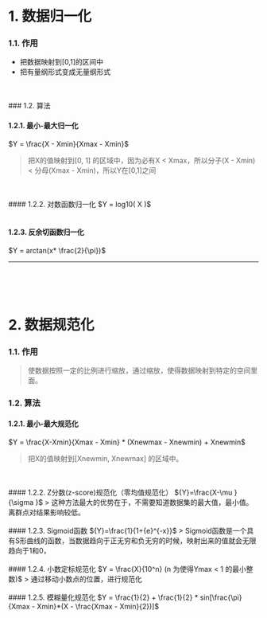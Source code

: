 
# 1. 数据归一化
### 1.1. 作用
* 把数据映射到[0,1]的区间中
* 把有量纲形式变成无量纲形式
</br>
</br>
### 1.2. 算法

#### 1.2.1. 最小-最大归一化
$Y = \frac{X - Xmin}{Xmax - Xmin}$
> 把X的值映射到[0, 1] 的区域中，因为必有X &lt; Xmax，所以分子(X - Xmin) &lt; 分母(Xmax - Xmin)，所以Y在[0,1]之间

</br>
</br>
#### 1.2.2. 对数函数归一化
$Y = log10( X )$
</br>
</br>

#### 1.2.3. 反余切函数归一化
$Y = arctan(x* \frac{2}{\pi})$

-----------------------------------

</br>
</br>
</br>

# 2. 数据规范化
### 1.1. 作用
> 使数据按照一定的比例进行缩放，通过缩放，使得数据映射到特定的空间里面。

### 1.2. 算法

#### 1.2.1. 最小-最大规范化
$Y = \frac{X-Xmin}{Xmax - Xmin} * (Xnewmax - Xnewmin) + Xnewmin$
> 把X的值映射到[Xnewmin, Xnewmax] 的区域中。

 </br>
</br>
#### 1.2.2. Z分数(z-score)规范化（零均值规范化）
${Y}=\frac{X-\mu }{\sigma }$
> 这种方法最大的优势在于，不需要知道数据集的最大值，最小值。离群点对结果影响较低。

</br>
</br>
#### 1.2.3. Sigmoid函数
${Y}=\frac{1}{1+{e}^{-x}}$
> Sigmoid函数是一个具有S形曲线的函数，当数据趋向于正无穷和负无穷的时候，映射出来的值就会无限趋向于1和0，

</br>
</br>
#### 1.2.4. 小数定标规范化
$Y = \frac{X}{10^n} (n 为使得Ymax < 1 的最小整数)$
> 通过移动小数点的位置，进行规范化

</br>
</br>
#### 1.2.5. 模糊量化规范化
$Y = \frac{1}{2} + \frac{1}{2} * sin[\frac{\pi}{Xmax - Xmin}*(X - \frac{Xmax - Xmin}{2})]$
